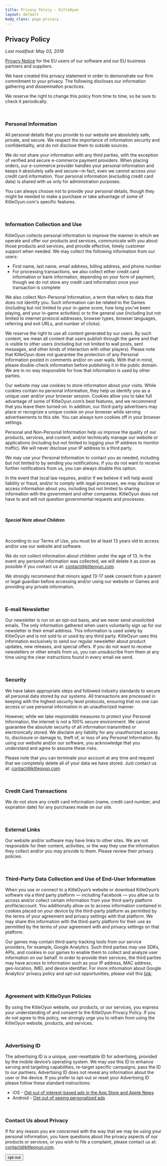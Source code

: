 ```yaml
---
title: Privacy Policy - KitleOyun
layout: default
body_class: page-privacy
---
```


<div class="page-caption">
	<h2 class="caption">Privacy Policy</h2>
</div>
<section class="text">
	<div class="container tight bg-accent top-space-2x bottom-space-2x">
		<p><i>Last modified: May 03, 2019</i></p>
		<p>
			<a href="eu.html">Privacy Notice</a> for the EU users of our software and our EU business
			partners and suppliers.
		</p>
		<p>We have created this privacy statement in order to demonstrate our firm commitment to your privacy. The
			following discloses our information gathering and dissemination practices.</p>
		<p>We reserve the right to change this policy from time to time, so be sure to check it periodically.</p><br />
		<h3>Personal Information</h3>
		<p>All personal details that you provide to our website are absolutely safe, private, and secure. We respect the
			importance of information security and confidentiality, and do not disclose them to outside sources.</p>
		<p>We do not share your information with any third parties, with the exception of verified and secure e-commerce
			payment providers. When placing orders, our e-commerce provider handles your personal information and keeps it
			absolutely safe and secure—in fact, even we cannot access your credit card information. Your personal
			information (excluding credit card data) is shared with us only for administration purposes.</p>
		<p>You can always choose not to provide your personal details, though they might be needed to make a purchase or
			take advantage of some of KitleOyun.com's specific features.</p><br />
		<h3>Information Collection and Use</h3>
		<p>KitleOyun collects personal information to improve the manner in which we operate and offer our products and
			services, communicate with you about those products and services, and provide effective, timely customer support
			when needed. We may collect the following information from our users:</p>
		<ul>
			<li>First name, last name, email address, billing address, and phone number</li>
			<li>For processing transactions, we also collect either credit card information or bank information, depending
				on your form of payment, though we do not store any credit card information once your transaction is complete
			</li>
		</ul>
		<p>We also collect Non-Personal Information, a term that refers to data that does not identify you. Such
			information can be related to the Games (including but not limited to your in-game score, how long you’ve been
			playing, and your in-game activities) or to the general use (including but not limited to internet protocol
			addresses, browser types, browser languages, referring and exit URLs, and number of clicks).</p>
		<p>We reserve the right to use all content generated by our users. By such content, we mean all content that users
			publish through the game and that is visible to other users (including but not limited to wall posts, sent
			messages, and other kinds of interaction with other players). Please note that KitleOyun does not guarantee the
			protection of any Personal Information posted in comments and/or on user walls. With that in mind, please
			double-check information before publishing it in the public domain. We are in no way responsible for how that
			information is used by other parties.</p>
		<p>Our website may use cookies to store information about your visits. While cookies contain no personal
			information, they help us identify you as a unique user and/or your browser session. Cookies allow you to take
			full advantage of some of KitleOyun.com’s best features, and we recommend that you leave them turned on. In
			addition, our third-party advertisers may place or recognize a unique cookie on your browser while serving
			advertisements to this site. You can always turn cookies off in your browser settings.</p>
		<p>Personal and Non-Personal Information help us improve the quality of our products, services, and content,
			and/or technically manage our website or applications (including but not limited to logging your IP address to
			monitor traffic). We will never disclose your IP address to a third party.</p>
		<p>We may use your Personal Information to contact you as needed, including but not limited to by sending you
			notifications. If you do not want to receive further notifications from us, you can always disable this option.
		</p>
		<p>In the event that local law requires, and/or if we believe it will help avoid liability or fraud, and/or to
			comply with legal processes, we may disclose or access information about you, including but not limited to
			sharing information with the government and other companies. KitleOyun does not have to and will not question
			governmental requests and processes.</p><br />
		<h4><i>Special Note about Children</i></h4><br />
		<p>According to our Terms of Use, you must be at least 13 years old to access and/or use our website and software.
		</p>
		<p>We do not collect information about children under the age of 13. In the event any personal information was
			collected, we will delete it as soon as possible if you contact us at: <a
				href="mailto:contact@kitleoyun.com">contact@kitleoyun.com</a>.</p>
		<p>We strongly recommend that minors aged 13-17 seek consent from a parent or legal guardian before accessing
			and/or using our website or Games and providing any private information.</p><br />
		<h3>E-mail Newsletter</h3>
		<p>Our newsletter is run on an opt-out basis, and we never send unsolicited emails. The only information gathered
			when users voluntarily sign up for our newsletter is their email address. This information is used solely by
			KitleOyun and is not sold to or used by any third party. KitleOyun uses this information exclusively to send our
			regular newsletter about product updates, new releases, and special offers. If you do not want to receive
			newsletters or other emails from us, you can unsubscribe from them at any time using the clear instructions
			found in every email we send.</p><br />
		<h3>Security</h3>
		<p>We have taken appropriate steps and followed industry standards to secure all personal data stored by our
			systems. All transactions are processed in keeping with the highest security level protocols, ensuring that no
			one can access or use personal information in an unauthorized manner.</p>
		<p>However, while we take responsible measures to protect your Personal Information, the internet is not a 100%
			secure environment. We cannot guarantee the absolute security of all information transmitted or electronically
			stored. We disclaim any liability for any unauthorized access to, disclosure or damage to, theft of, or loss of
			any Personal Information. By using our website and/or our software, you acknowledge that you understand and
			agree to assume these risks.</p>
		<p>Please note that you can terminate your account at any time and request that we completely delete all of your
			data we have stored. Just contact us at: <a href="mailto:contact@kitleoyun.com">contact@kitleoyun.com</a>.</p><br />
		<h3>Credit Card Transactions</h3>
		<p>We do not store any credit card information (name, credit card number, and expiration date) for any purchases
			made on our site.</p><br />
		<h3>External Links</h3>
		<p>Our website and/or software may have links to other sites. We are not responsible for their content,
			activities, or the way they use the information they collect and/or you may provide to them. Please review their
			privacy policies.</p><br />
		<h3>Third-Party Data Collection and Use of End-User Information</h3>
		<p>When you use or connect to a KitleOyun’s website or download KitleOyun’s software via a third party platform —
			including Facebook — you allow us to access and/or collect certain information from your third-party platform
			profile/account. You additionally allow us to access information contained in cookies placed on your device by
			the third-party platform as permitted by the terms of your agreement and privacy settings with that platform. We
			may share this information with the third-party platform for their use as permitted by the terms of your
			agreement with and privacy settings on that platform.</p>
		<p>Our games may contain third-party tracking tools from our service providers, for example, Google Analytics.
			Such third parties may use SDKs, APIs, and cookies in our games to enable them to collect and analyze user
			information on our behalf. In order to provide their services, the third parties may have access to information
			such as your IP address, MAC address, geo-location, IMEI, and device identifier. For more information about
			Google Analytics’ privacy policy and opt-out opportunities, please visit this <a
				href="https://www.google.com/policies/privacy/" target="_blank">link</a>.</p><br />
		<h3>Agreement with KitleOyun Policies</h3>
		<p>By using the KitleOyun website, our products, or our services, you express your understanding of and consent to
			the KitleOyun Privacy Policy. If you do not agree to this policy, we strongly urge you to refrain from using the
			KitleOyun website, products, and services.</p><br />
		<h3>Advertising ID</h3>
		<p>The advertising ID is a unique, user-resettable ID for advertising, provided by the mobile device’s operating
			system. We may use this ID to enhance serving and targeting capabilities, re-target specific campaigns, pass the
			ID to our partners. Advertising ID does not reveal any information about the user or the device. If you prefer
			to opt-out or reset your Advertising ID please follow these standard instructions:</p>
		<ul>
			<li>iOS - <a href="https://support.apple.com/en-us/HT202074">Opt out of interest-based ads in the App Store and
					Apple News</a></li>
			<li>Android - <a href="https://support.google.com/ads/answer/2662922?hl=en">Opt out of seeing personalized ads</a></li>
		</ul>
		<br>
		<h3>Contact Us about Privacy</h3>
		<p>If for any reason you are concerned with the way that we may be using your personal information, you have
			questions about the privacy aspects of our products or services, or you wish to file a complaint, please contact
			us at: <a href="mailto:contact@kitleoyun.com">contact@kitleoyun.com</a>.</p>
		<button
			onclick='window.open("https://adserving.dsp.kitleoyun.com/user/opt-out/all.do", "OPTOUT", "width=20,height=20");'
			class="btn btn-default">opt-out</button>
	</div>
</section>
